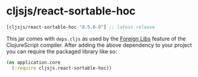 # cljsjs/react-sortable-hoc

[](dependency)
```clojure
[cljsjs/react-sortable-hoc "0.5.0-0"] ;; latest release
```
[](/dependency)

This jar comes with `deps.cljs` as used by the [Foreign Libs][flibs] feature
of the ClojureScript compiler. After adding the above dependency to your project
you can require the packaged library like so:

```clojure
(ns application.core
  (:require cljsjs.react-sortable-hoc))
```

[flibs]: https://clojurescript.org/reference/packaging-foreign-deps
